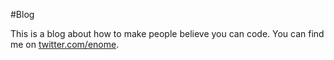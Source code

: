 #Blog

This is a blog about how to make people believe you can code. You can find me on [twitter.com/enome](http://www.twitter.com/enome).
